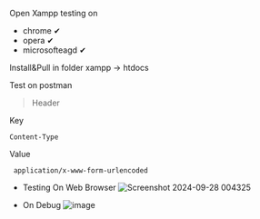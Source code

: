 Open Xampp testing on 
- chrome ✔
- opera ✔
- microsofteagd ✔

Install&Pull in folder xampp -> htdocs

Test on postman

> Header

Key

    Content-Type

Value

     application/x-www-form-urlencoded



- Testing On Web Browser
![Screenshot 2024-09-28 004325](https://github.com/user-attachments/assets/efa86a7c-d974-4de9-90f5-e6fa92428699)

- On Debug
![image](https://github.com/user-attachments/assets/072f7e9b-170f-4441-80ec-44d17d97be3b)

